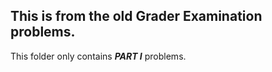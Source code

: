 ## This is from the old Grader Examination problems.

This folder only contains ***PART I*** problems.
